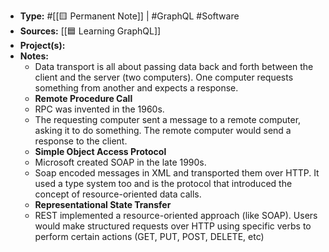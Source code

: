 - **Type:** #[[🟨 Permanent Note]] | #GraphQL #Software
- **Sources:** [[🟦 Learning GraphQL]]
- **Project(s):** 
- **Notes:**
    - Data transport is all about passing data back and forth between the client and the server (two computers). One computer requests something from another and expects a response.
    - **Remote Procedure Call**
    - RPC was invented in the 1960s. 
    - The requesting computer sent a message to a remote computer, asking it to do something. The remote computer would send a response to the client.
    - **Simple Object Access Protocol**
    - Microsoft created SOAP in the late 1990s.
    - Soap encoded messages in XML and transported them over HTTP. It used a type system too and is the protocol that introduced the concept of resource-oriented data calls.
    - **Representational State Transfer**
    - REST implemented a resource-oriented approach (like SOAP). Users would make structured requests over HTTP using specific verbs to perform certain actions (GET, PUT, POST, DELETE, etc)
